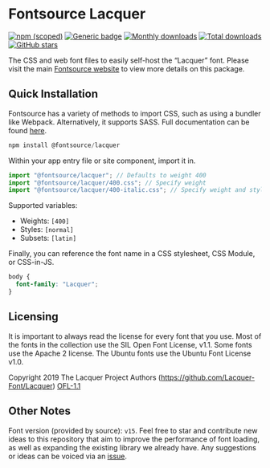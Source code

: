 # Fontsource Lacquer

[![npm (scoped)](https://img.shields.io/npm/v/@fontsource/lacquer?color=brightgreen)](https://www.npmjs.com/package/@fontsource/lacquer) [![Generic badge](https://img.shields.io/badge/fontsource-passing-brightgreen)](https://github.com/fontsource/fontsource) [![Monthly downloads](https://badgen.net/npm/dm/@fontsource/lacquer)](https://github.com/fontsource/fontsource) [![Total downloads](https://badgen.net/npm/dt/@fontsource/lacquer)](https://github.com/fontsource/fontsource) [![GitHub stars](https://img.shields.io/github/stars/fontsource/fontsource.svg?style=social&label=Star)](https://github.com/fontsource/fontsource/stargazers)

The CSS and web font files to easily self-host the “Lacquer” font. Please visit the main [Fontsource website](https://fontsource.org/fonts/lacquer) to view more details on this package.

## Quick Installation

Fontsource has a variety of methods to import CSS, such as using a bundler like Webpack. Alternatively, it supports SASS. Full documentation can be found [here](https://fontsource.org/docs/getting-started/introduction).

```javascript
npm install @fontsource/lacquer
```

Within your app entry file or site component, import it in.

```javascript
import "@fontsource/lacquer"; // Defaults to weight 400
import "@fontsource/lacquer/400.css"; // Specify weight
import "@fontsource/lacquer/400-italic.css"; // Specify weight and style

```

Supported variables:
- Weights: `[400]`
- Styles: `[normal]`
- Subsets: `[latin]`

Finally, you can reference the font name in a CSS stylesheet, CSS Module, or CSS-in-JS.

```css
body {
  font-family: "Lacquer";
}
```

## Licensing
It is important to always read the license for every font that you use.
Most of the fonts in the collection use the SIL Open Font License, v1.1. Some fonts use the Apache 2 license. The Ubuntu fonts use the Ubuntu Font License v1.0.

Copyright 2019 The Lacquer Project Authors (https://github.com/Lacquer-Font/Lacquer)
[OFL-1.1](http://scripts.sil.org/OFL)

## Other Notes
Font version (provided by source): `v15`.
Feel free to star and contribute new ideas to this repository that aim to improve the performance of font loading, as well as expanding the existing library we already have. Any suggestions or ideas can be voiced via an [issue](https://github.com/fontsource/fontsource/issues).